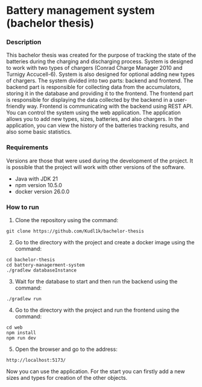 # Battery management system (bachelor thesis)

### Description

This bachelor thesis was created for the purpose of tracking the state of the batteries during the charging and discharging process. System is designed to work with two types of chargers (Conrad Charge Manager 2010 and Turnigy Accucell-6).
System is also designed for optional adding new types of chargers. The system divided into two parts: backend and frontend. The backend part is responsible for collecting data from the accumulators, storing it in the database and providing it to the frontend.
The frontend part is responsible for displaying the data collected by the backend in a user-friendly way. Frontend is communicating with the backend using REST API.
You can control the system using the web application. The application allows you to add new types, sizes, batteries, and also chargers. In the application, you can view the history of the batteries tracking results, and also some basic statistics.

### Requirements
Versions are those that were used during the development of the project. It is possible that the project will work with other versions of the software.
- Java with JDK 21
- npm version 10.5.0
- docker version 26.0.0

### How to run

1. Clone the repository using the command:
```
git clone https://github.com/Kudl1k/bachelor-thesis
```
2. Go to the directory with the project and create a docker image using the command:
```
cd bachelor-thesis
cd battery-managerment-system
./gradlew databaseInstance
```
3. Wait for the database to start and then run the backend using the command:
```
./gradlew run
```
4. Go to the directory with the project and run the frontend using the command:
```
cd web
npm install
npm run dev
```
5. Open the browser and go to the address:
```
http://localhost:5173/
```
Now you can use the application. For the start you can firstly add a new sizes and types for creation of the other objects. 